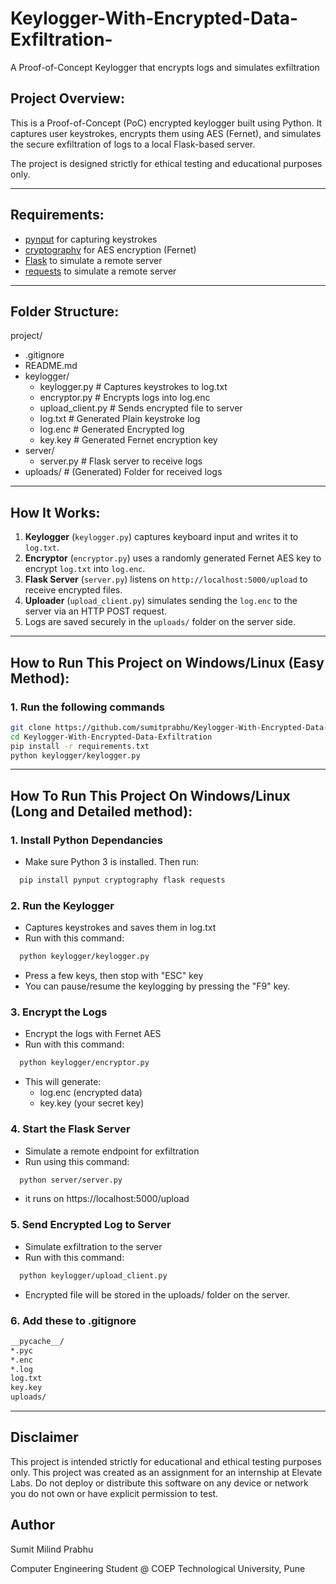 # Keylogger-With-Encrypted-Data-Exfiltration-
A Proof-of-Concept Keylogger that encrypts logs and simulates exfiltration

## Project Overview:

This is a Proof-of-Concept (PoC) encrypted keylogger built using Python. It captures user keystrokes, encrypts them using AES (Fernet), and simulates the secure exfiltration of logs to a local Flask-based server.

The project is designed strictly for ethical testing and educational purposes only.

---

## Requirements:

- [pynput](https://pypi.org/project/pynput/) for capturing keystrokes
- [cryptography](https://pypi.org/project/cryptography/) for AES encryption (Fernet)
- [Flask](https://flask.palletsprojects.com/en/stable/) to simulate a remote server
- [requests](https://pypi.org/project/requests/) to simulate a remote server

---

## Folder Structure:

project/
- .gitignore
- README.md
- keylogger/
  - keylogger.py # Captures keystrokes to log.txt
  - encryptor.py # Encrypts logs into log.enc
  - upload_client.py # Sends encrypted file to server
  - log.txt # Generated Plain keystroke log
  - log.enc # Generated Encrypted log
  - key.key # Generated Fernet encryption key
- server/
  - server.py # Flask server to receive logs
- uploads/ # (Generated) Folder for received logs

---

## How It Works:

1. **Keylogger** (`keylogger.py`) captures keyboard input and writes it to `log.txt`.
2. **Encryptor** (`encryptor.py`) uses a randomly generated Fernet AES key to encrypt `log.txt` into `log.enc`.
3. **Flask Server** (`server.py`) listens on `http://localhost:5000/upload` to receive encrypted files.
4. **Uploader** (`upload_client.py`) simulates sending the `log.enc` to the server via an HTTP POST request.
5. Logs are saved securely in the `uploads/` folder on the server side.

---
## How to Run This Project on Windows/Linux (Easy Method):

### 1. Run the following commands

```bash
git clone https://github.com/sumitprabhu/Keylogger-With-Encrypted-Data-Exfiltration.git
cd Keylogger-With-Encrypted-Data-Exfiltration
pip install -r requirements.txt
python keylogger/keylogger.py
```

---
## How To Run This Project On Windows/Linux (Long and Detailed method):

### 1. Install Python Dependancies

- Make sure Python 3 is installed. Then run:

```bash
  pip install pynput cryptography flask requests
```

### 2. Run the Keylogger

- Captures keystrokes and saves them in log.txt
- Run with this command:

```bash
  python keylogger/keylogger.py
```

- Press a few keys, then stop with "ESC" key
- You can pause/resume the keylogging by pressing the "F9" key.

### 3. Encrypt the Logs

- Encrypt the logs with Fernet AES
- Run with this command:
```bash
  python keylogger/encryptor.py
```

- This will generate:
  - log.enc (encrypted data)
  - key.key (your secret key)

### 4. Start the Flask Server

- Simulate a remote endpoint for exfiltration
- Run using this command:

```bash
  python server/server.py
```

- it runs on https://localhost:5000/upload

### 5. Send Encrypted Log to Server

- Simulate exfiltration to the server
- Run with this command:

```bash
  python keylogger/upload_client.py
```

- Encrypted file will be stored in the uploads/ folder on the server.

### 6. Add these to .gitignore

```bash
__pycache__/
*.pyc
*.enc
*.log
log.txt
key.key
uploads/
```

---

## Disclaimer

This project is intended strictly for educational and ethical testing purposes only. This project was created as an assignment for an internship at Elevate Labs. Do not deploy or distribute this software on any device or network you do not own or have explicit permission to test.

## Author

Sumit Milind Prabhu

Computer Engineering Student @ COEP Technological University, Pune
